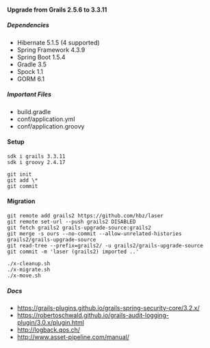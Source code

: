 
#### Upgrade from Grails 2.5.6 to 3.3.11

##### Dependencies

- Hibernate 5.1.5 (4 supported)
- Spring Framework 4.3.9
- Spring Boot 1.5.4
- Gradle 3.5
- Spock 1.1
- GORM 6.1

##### Important Files

- build.gradle
- conf/application.yml
- conf/application.groovy

#### Setup

    sdk i grails 3.3.11  
    sdk i groovy 2.4.17

    git init  
    git add \*     
    git commit  

#### Migration

    git remote add grails2 https://github.com/hbz/laser
    git remote set-url --push grails2 DISABLED
    git fetch grails2 grails-upgrade-source:grails2
    git merge -s ours --no-commit --allow-unrelated-histories grails2/grails-upgrade-source
    git read-tree --prefix=grails2/ -u grails2/grails-upgrade-source
    git commit -m 'laser (grails2) imported ..'
    
    ./x-cleanup.sh
    ./x-migrate.sh
    ./x-move.sh

##### Docs

- https://grails-plugins.github.io/grails-spring-security-core/3.2.x/
- https://robertoschwald.github.io/grails-audit-logging-plugin/3.0.x/plugin.html
- http://logback.qos.ch/
- http://www.asset-pipeline.com/manual/






